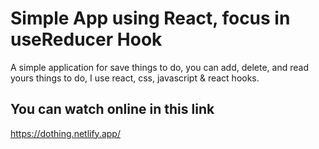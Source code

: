 # Simple App using React, focus in useReducer Hook

A simple application for save things to do, you can add, delete, and read yours things to do, 
I use react, css, javascript & react hooks. 

## You can watch online in this link 

https://dothing.netlify.app/